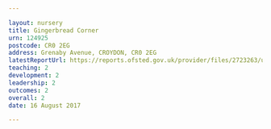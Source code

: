 ```yaml
---

layout: nursery
title: Gingerbread Corner
urn: 124925
postcode: CR0 2EG
address: Grenaby Avenue, CROYDON, CR0 2EG
latestReportUrl: https://reports.ofsted.gov.uk/provider/files/2723263/urn/124925.pdf
teaching: 2
development: 2
leadership: 2
outcomes: 2
overall: 2
date: 16 August 2017

---
```

